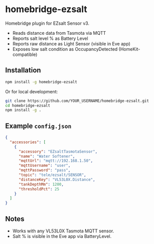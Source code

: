 # homebridge-ezsalt

Homebridge plugin for EZsalt Sensor v3.  
- Reads distance data from Tasmota via MQTT  
- Reports salt level % as Battery Level  
- Reports raw distance as Light Sensor (visible in Eve app)  
- Exposes low salt condition as OccupancyDetected (HomeKit-compatible)

## Installation

```bash
npm install -g homebridge-ezsalt
```

Or for local development:

```bash
git clone https://github.com/YOUR_USERNAME/homebridge-ezsalt.git
cd homebridge-ezsalt
npm install -g .
```

## Example `config.json`

```json
{
  "accessories": [
    {
      "accessory": "EZsaltTasmotaSensor",
      "name": "Water Softener",
      "mqttUrl": "mqtt://192.168.1.50",
      "mqttUsername": "user",
      "mqttPassword": "pass",
      "topic": "tele/ezsalt/SENSOR",
      "distanceKey": "VL53L0X.Distance",
      "tankDepthMm": 1200,
      "thresholdPct": 25
    }
  ]
}
```

## Notes

- Works with any VL53L0X Tasmota MQTT sensor.
- Salt % is visible in the Eve app via BatteryLevel.